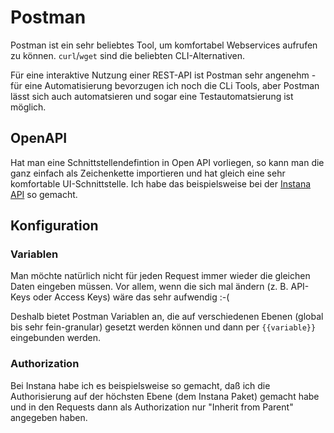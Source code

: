 # Postman

Postman ist ein sehr beliebtes Tool, um komfortabel Webservices aufrufen zu können. `curl`/`wget` sind die beliebten CLI-Alternativen.

Für eine interaktive Nutzung einer REST-API ist Postman sehr angenehm - für eine Automatisierung bevorzugen ich noch die CLi Tools, aber Postman lässt sich auch automatsieren und sogar eine Testautomatsierung ist möglich.

## OpenAPI

Hat man eine Schnittstellendefintion in Open API vorliegen, so kann man die ganz einfach als Zeichenkette importieren und hat gleich eine sehr komfortable UI-Schnittstelle. Ich habe das beispielsweise bei der [Instana API](instana.md) so gemacht.

## Konfiguration

### Variablen

Man möchte natürlich nicht für jeden Request immer wieder die gleichen Daten eingeben müssen. Vor allem, wenn die sich mal ändern (z. B. API-Keys oder Access Keys) wäre das sehr aufwendig :-(

Deshalb bietet Postman Variablen an, die auf verschiedenen Ebenen (global bis sehr fein-granular) gesetzt werden können und dann per `{{variable}}` eingebunden werden.

### Authorization

Bei Instana habe ich es beispielsweise so gemacht, daß ich die Authorisierung auf der höchsten Ebene (dem Instana Paket) gemacht habe und in den Requests dann als Authorization nur "Inherit from Parent" angegeben haben.
